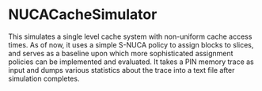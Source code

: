 # NUCACacheSimulator
This simulates a single level cache system with non-uniform cache access times. As of now, it uses a simple S-NUCA policy to assign blocks to slices, and serves as a baseline upon which more sophisticated assignment policies can be implemented and evaluated. It takes a PIN memory trace as input and dumps various statistics about the trace into a text file after simulation completes.
